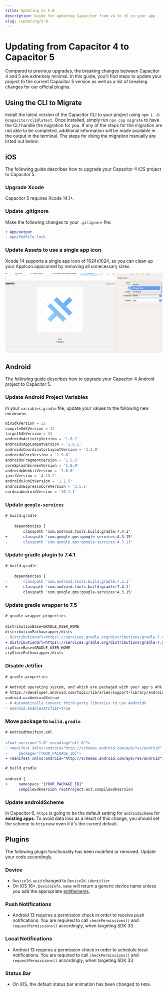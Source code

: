```yaml
---
title: Updating to 5.0
description: Guide for updating Capacitor from v4 to v5 in your app
slug: /updating/5-0
---
```


# Updating from Capacitor 4 to Capacitor 5

Compared to previous upgrades, the breaking changes between Capacitor 4 and 5 are extremely minimal. In this guide, you'll find steps to update your project to the current Capacitor 5 version as well as a list of breaking changes for our official plugins.

## Using the CLI to Migrate

Install the latest version of the Capacitor CLI to your project using `npm i -D @capacitor/cli@latest`. Once installed, simply run `npx cap migrate` to have the CLI handle the migration for you. If any of the steps for the migration are not able to be completed, additional information will be made available in the output in the terminal. The steps for doing the migration manually are listed out below.

## iOS

The following guide describes how to upgrade your Capacitor 4 iOS project to Capacitor 5.

### Upgrade Xcode

Capacitor 5 requires Xcode 14.1+.

### Update .gitignore

Make the following changes to your `.gitignore` file:

```diff
+ App/output 
- App/Podfile.lock
```

### Update Assets to use a single app icon

Xcode 14 supports a single app icon of 1024x1024, so you can clean up your AppIcon.appiconset by removing all unnecessary sizes.

![Using Single Size App Icon](../../../static/img/v5/docs/ios/single-app-icon.png)

## Android

The following guide describes how to upgrade your Capacitor 4 Android project to Capacitor 5.

### Update Android Project Variables

In your `variables.gradle` file, update your values to the following new minimums

```groovy
minSdkVersion = 22
compileSdkVersion = 33
targetSdkVersion = 33
androidxActivityVersion = '1.6.1'
androidxAppCompatVersion = '1.6.1'
androidxCoordinatorLayoutVersion = '1.2.0'
androidxCoreVersion = '1.9.0'
androidxFragmentVersion = '1.5.5'
coreSplashScreenVersion = '1.0.0'
androidxWebkitVersion = '1.6.0'
junitVersion = '4.13.2'
androidxJunitVersion = '1.1.5'
androidxEspressoCoreVersion = '3.5.1'
cordovaAndroidVersion = '10.1.1'
```

### Update `google-services`

```diff
# build.gradle

    dependencies {
        classpath 'com.android.tools.build:gradle:7.4.1'
+       classpath 'com.google.gms:google-services:4.3.15'
-       classpath 'com.google.gms:google-services:4.3.13'

```

### Update gradle plugin to 7.4.1

```diff
# build.gradle

    dependencies {
-       classpath 'com.android.tools.build:gradle:7.2.1'
+       classpath 'com.android.tools.build:gradle:7.4.1'
        classpath 'com.google.gms:google-services:4.3.15'   

```

### Update gradle wrapper to 7.5

```diff
# gradle-wrapper.properties

distributionBase=GRADLE_USER_HOME
distributionPath=wrapper/dists
- distributionUrl=https\://services.gradle.org/distributions/gradle-7.4.2-all.zip
+ distributionUrl=https\://services.gradle.org/distributions/gradle-7.5-all.zip
zipStoreBase=GRADLE_USER_HOME
zipStorePath=wrapper/dists
```

### Disable Jetifier

```diff 
# gradle.properties

# Android operating system, and which are packaged with your app's APK
# https://developer.android.com/topic/libraries/support-library/androidx-rn
android.useAndroidX=true
- # Automatically convert third-party libraries to use AndroidX
- android.enableJetifier=true
```

### Move package to `build.gradle`

```diff
# AndroidManifest.xml

<?xml version="1.0" encoding="utf-8"?>
- <manifest xmlns:android="http://schemas.android.com/apk/res/android"
-     package="[YOUR_PACKAGE_ID]">
+ <manifest xmlns:android="http://schemas.android.com/apk/res/android">
```

```diff
# build.gradle

android {
+     namespace "[YOUR_PACKAGE_ID]"
      compileSdkVersion rootProject.ext.compileSdkVersion
```

### Update androidScheme

In Capacitor 6, `https` is going to be the default setting for `androidScheme` for __existing apps__.  To avoid data loss as a result of this change, you should set the scheme to `http` now even if it's the current default.

## Plugins

The following plugin functionality has been modified or removed. Update your code accordingly.

### Device

- `DeviceId.uuid` changed to `DeviceId.identifier`
- On iOS 16+, `DeviceInfo.name` will return a generic device name unless you add the appropriate [entitlements](https://developer.apple.com/documentation/bundleresources/entitlements/com_apple_developer_device-information_user-assigned-device-name).

### Push Notifications

- Android 13 requires a permission check in order to receive push notifications. You are required to call `checkPermissions()` and `requestPermissions()` accordingly, when targeting SDK 33.

### Local Notifications

- Android 13 requires a permission check in order to schedule local notifications. You are required to call `checkPermissions()` and `requestPermissions()` accordingly, when targeting SDK 33.

### Status Bar

- On iOS, the default status bar animation has been changed to `FADE`.